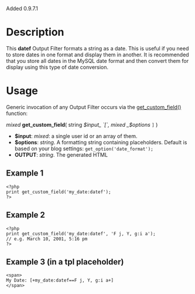 

Added 0.9.7.1

# Description #

This **datef** Output Filter formats a string as a date.  This is useful if you need to store dates in one format and display them in another.  It is recommended that you store all dates in the MySQL date format and then convert them for display using this type of date conversion.


# Usage #

Generic invocation of any Output Filter occurs via the [get\_custom\_field()](TemplateFunctions#get_custom_field.md) function:

_mixed_ **get\_custom\_field**( string _$input_ `[`, mixed _$options_ `]` )

  * **$input**: _mixed_: a single user id or an array of them.
  * **$options**: _string_. A formatting string containing placeholders. Default is based on your blog settings: `get_option('date_format');`
  * **OUTPUT**: _string_.  The generated HTML

## Example 1 ##

```
<?php
print get_custom_field('my_date:datef');
?>
```

## Example 2 ##

```
<?php
print get_custom_field('my_date:datef', 'F j, Y, g:i a');
// e.g. March 10, 2001, 5:16 pm
?>
```

## Example 3 (in a tpl placeholder) ##

```
<span>
My Date: [+my_date:datef==F j, Y, g:i a+]
</span>
```